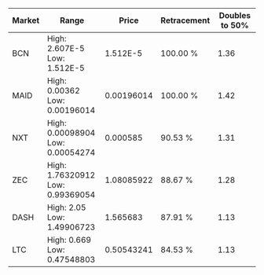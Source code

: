 | Market | Range | Price| Retracement | Doubles to 50% |
| --- | --- | --- | --- | --- |
| BCN | High: 2.607E-5<br />Low: 1.512E-5 | 1.512E-5 | 100.00 % | 1.36 |
| MAID | High: 0.00362<br />Low: 0.00196014 | 0.00196014 | 100.00 % | 1.42 |
| NXT | High: 0.00098904<br />Low: 0.00054274 | 0.000585 | 90.53 % | 1.31 |
| ZEC | High: 1.76320912<br />Low: 0.99369054 | 1.08085922 | 88.67 % | 1.28 |
| DASH | High: 2.05<br />Low: 1.49906723 | 1.565683 | 87.91 % | 1.13 |
| LTC | High: 0.669<br />Low: 0.47548803 | 0.50543241 | 84.53 % | 1.13 |
